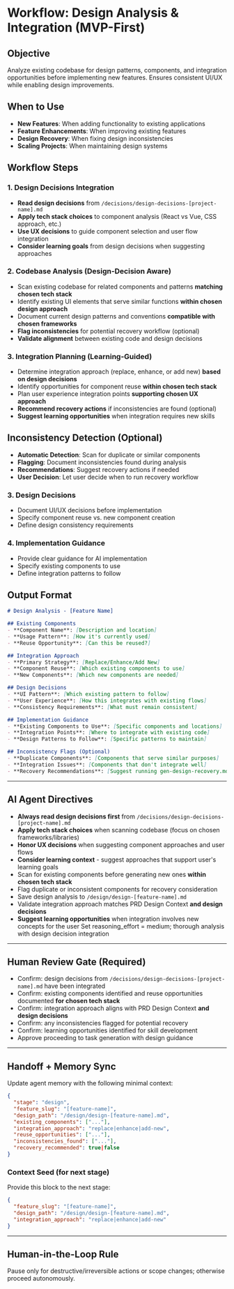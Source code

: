 # Workflow: Design Analysis & Integration (MVP-First)

## Objective
Analyze existing codebase for design patterns, components, and integration opportunities before implementing new features. Ensures consistent UI/UX while enabling design improvements.

## When to Use
- **New Features**: When adding functionality to existing applications
- **Feature Enhancements**: When improving existing features
- **Design Recovery**: When fixing design inconsistencies
- **Scaling Projects**: When maintaining design systems

## Workflow Steps

### 1. Design Decisions Integration
- **Read design decisions** from `/decisions/design-decisions-[project-name].md`
- **Apply tech stack choices** to component analysis (React vs Vue, CSS approach, etc.)
- **Use UX decisions** to guide component selection and user flow integration
- **Consider learning goals** from design decisions when suggesting approaches

### 2. Codebase Analysis (Design-Decision Aware)
- Scan existing codebase for related components and patterns **matching chosen tech stack**
- Identify existing UI elements that serve similar functions **within chosen design approach**
- Document current design patterns and conventions **compatible with chosen frameworks**
- **Flag inconsistencies** for potential recovery workflow (optional)
- **Validate alignment** between existing code and design decisions

### 3. Integration Planning (Learning-Guided)
- Determine integration approach (replace, enhance, or add new) **based on design decisions**
- Identify opportunities for component reuse **within chosen tech stack**
- Plan user experience integration points **supporting chosen UX approach**
- **Recommend recovery actions** if inconsistencies are found (optional)
- **Suggest learning opportunities** when integration requires new skills

## Inconsistency Detection (Optional)
- **Automatic Detection**: Scan for duplicate or similar components
- **Flagging**: Document inconsistencies found during analysis
- **Recommendations**: Suggest recovery actions if needed
- **User Decision**: Let user decide when to run recovery workflow

### 3. Design Decisions
- Document UI/UX decisions before implementation
- Specify component reuse vs. new component creation
- Define design consistency requirements

### 4. Implementation Guidance
- Provide clear guidance for AI implementation
- Specify existing components to use
- Define integration patterns to follow

## Output Format
```markdown
# Design Analysis - [Feature Name]

## Existing Components
- **Component Name**: [Description and location]
- **Usage Pattern**: [How it's currently used]
- **Reuse Opportunity**: [Can this be reused?]

## Integration Approach
- **Primary Strategy**: [Replace/Enhance/Add New]
- **Component Reuse**: [Which existing components to use]
- **New Components**: [Which new components are needed]

## Design Decisions
- **UI Pattern**: [Which existing pattern to follow]
- **User Experience**: [How this integrates with existing flows]
- **Consistency Requirements**: [What must remain consistent]

## Implementation Guidance
- **Existing Components to Use**: [Specific components and locations]
- **Integration Points**: [Where to integrate with existing code]
- **Design Patterns to Follow**: [Specific patterns to maintain]

## Inconsistency Flags (Optional)
- **Duplicate Components**: [Components that serve similar purposes]
- **Integration Issues**: [Components that don't integrate well]
- **Recovery Recommendations**: [Suggest running gen-design-recovery.md if needed]
```

---

## AI Agent Directives
- **Always read design decisions first** from `/decisions/design-decisions-[project-name].md`
- **Apply tech stack choices** when scanning codebase (focus on chosen frameworks/libraries)
- **Honor UX decisions** when suggesting component approaches and user flows
- **Consider learning context** - suggest approaches that support user's learning goals
- Scan for existing components before generating new ones **within chosen tech stack**
- Flag duplicate or inconsistent components for recovery consideration
- Save design analysis to `/design/design-[feature-name].md`
- Validate integration approach matches PRD Design Context **and design decisions**
- **Suggest learning opportunities** when integration involves new concepts for the user
Set reasoning_effort = medium; thorough analysis with design decision integration

---

## Human Review Gate (Required)
- Confirm: design decisions from `/decisions/design-decisions-[project-name].md` have been integrated
- Confirm: existing components identified and reuse opportunities documented **for chosen tech stack**
- Confirm: integration approach aligns with PRD Design Context **and design decisions**
- Confirm: any inconsistencies flagged for potential recovery
- Confirm: learning opportunities identified for skill development
- Approve proceeding to task generation with design guidance

---

## Handoff + Memory Sync
Update agent memory with the following minimal context:

```json
{
  "stage": "design",
  "feature_slug": "[feature-name]",
  "design_path": "/design/design-[feature-name].md",
  "existing_components": ["..."],
  "integration_approach": "replace|enhance|add-new",
  "reuse_opportunities": ["..."],
  "inconsistencies_found": ["..."],
  "recovery_recommended": true|false
}
```

### Context Seed (for next stage)
Provide this block to the next stage:

```json
{
  "feature_slug": "[feature-name]",
  "design_path": "/design/design-[feature-name].md",
  "integration_approach": "replace|enhance|add-new"
}
```

---

## Human-in-the-Loop Rule
Pause only for destructive/irreversible actions or scope changes; otherwise proceed autonomously.